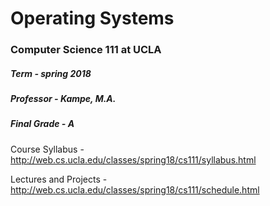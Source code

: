 # Operating Systems
### Computer Science 111 at UCLA

##### Term - spring 2018
##### Professor - Kampe, M.A.
##### Final Grade - A

Course Syllabus - http://web.cs.ucla.edu/classes/spring18/cs111/syllabus.html

Lectures and Projects - http://web.cs.ucla.edu/classes/spring18/cs111/schedule.html
